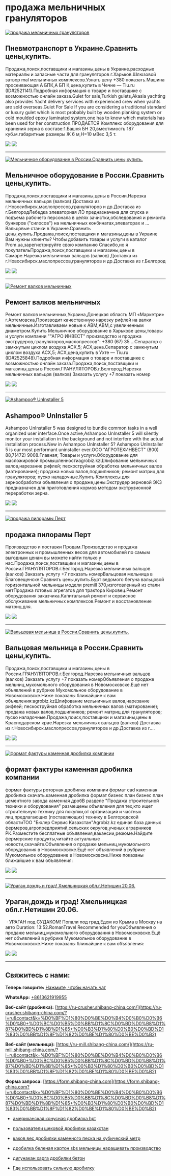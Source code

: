 # продажа мельничных грануляторов

<a href="https://swt.shibang-china.com/?l=ru&img&k=%D0%BF%D1%80%D0%BE%D0%B4%D0%B0%D0%B6%D0%B0+%D0%BC%D0%B5%D0%BB%D1%8C%D0%BD%D0%B8%D1%87%D0%BD%D1%8B%D1%85+%D0%B3%D1%80%D0%B0%D0%BD%D1%83%D0%BB%D1%8F%D1%82%D0%BE%D1%80%D0%BE%D0%B2" target="_blank">![продажа мельничных грануляторов](http://static.shibang-china.com/all-800x300/292.jpg)</a>

## Пневмотранспорт в Украине.Сравнить цены,купить.
Продажа,поиск,поставщики и магазины,цены в Украине.расходные материалы и запасные части для грануляторов г.Харьков.Шлюзовой затвор mal мельничных комплексов.Узнать цену +380 показать.Машина просеивающая А БПК,А БП К,цена,купить в Чечне — Tiu.ru (ID#2521141).Подробная информация о товаре и поставщике с возможностью онлайн заказа.Gulet for sale,Turkish gulets,Akasia yachting also provides Yacht delivery services with experienced crew when yachts are sold overseas.Gulet For Sale If you are considering a traditional standard or luxury gulet which is most probably built by wooden planking system or cold moulded epoxy laminated system,one has to know which materials has been used for her construction.ПРОДАЕТСЯ Комплекс оборудования для хранения зерна в составе:1.Башня БН 20,вместимость 187 куб.м.габаритные размеры Ж 6 м,Н=10 мВес 3,5 т.


<a href="https://whatsapp.shibangsoft.com/WhatsApp.php" target="_blank" title="WhatsApp">![](http://static.shibang-china.com/icon/whatsapp.png)</a> <a href="https://swt.shibang-china.com/?l=ru&icon&k=%D0%BF%D1%80%D0%BE%D0%B4%D0%B0%D0%B6%D0%B0+%D0%BC%D0%B5%D0%BB%D1%8C%D0%BD%D0%B8%D1%87%D0%BD%D1%8B%D1%85+%D0%B3%D1%80%D0%B0%D0%BD%D1%83%D0%BB%D1%8F%D1%82%D0%BE%D1%80%D0%BE%D0%B2" target="_blank">![](http://static.shibang-china.com/icon/chat-ru.png)</a>

---

<a href="https://swt.shibang-china.com/?l=ru&img&k=%D0%BF%D1%80%D0%BE%D0%B4%D0%B0%D0%B6%D0%B0+%D0%BC%D0%B5%D0%BB%D1%8C%D0%BD%D0%B8%D1%87%D0%BD%D1%8B%D1%85+%D0%B3%D1%80%D0%B0%D0%BD%D1%83%D0%BB%D1%8F%D1%82%D0%BE%D1%80%D0%BE%D0%B2" target="_blank">![Мельничное оборудование в России.Сравнить цены,купить.](http://static.shibang-china.com/all-800x300/1253.jpg)</a>

## Мельничное оборудование в России.Сравнить цены,купить.
Продажа,поиск,поставщики и магазины,цены в России.Нарезка мельничных вальцов (валков) Доставка из г.Новосибирск.маслопрессов,грануляторов и др.Доставка из г.БелгородЛебедка элеваторная ЛЭ предназначена для спуска и подъема рабочего персонала в целях зачистки,обследования и ремонта бункеров (&quot;силосов&quot;) на мельничных конбинатах,элеваторах и …Вальцовые станки в Украине.Сравнить цены,купить.Продажа,поиск,поставщики и магазины,цены в Украине Вам нужны клиенты? Чтобы добавить товары и услуги в каталог Prom.ua,зарегистрируйте свою компанию Спасибо,но я покупательПродажа,поиск,поставщики и магазины,цены в Самаре.Нарезка мельничных вальцов (валков) Доставка из г.Новосибирск.маслопрессов,грануляторов и др.Доставка из г.Белгород


<a href="https://whatsapp.shibangsoft.com/WhatsApp.php" target="_blank" title="WhatsApp">![](http://static.shibang-china.com/icon/whatsapp.png)</a> <a href="https://swt.shibang-china.com/?l=ru&icon&k=%D0%BF%D1%80%D0%BE%D0%B4%D0%B0%D0%B6%D0%B0+%D0%BC%D0%B5%D0%BB%D1%8C%D0%BD%D0%B8%D1%87%D0%BD%D1%8B%D1%85+%D0%B3%D1%80%D0%B0%D0%BD%D1%83%D0%BB%D1%8F%D1%82%D0%BE%D1%80%D0%BE%D0%B2" target="_blank">![](http://static.shibang-china.com/icon/chat-ru.png)</a>

---

<a href="https://swt.shibang-china.com/?l=ru&img&k=%D0%BF%D1%80%D0%BE%D0%B4%D0%B0%D0%B6%D0%B0+%D0%BC%D0%B5%D0%BB%D1%8C%D0%BD%D0%B8%D1%87%D0%BD%D1%8B%D1%85+%D0%B3%D1%80%D0%B0%D0%BD%D1%83%D0%BB%D1%8F%D1%82%D0%BE%D1%80%D0%BE%D0%B2" target="_blank">![Ремонт валков мельничных](http://static.shibang-china.com/all-800x300/579.jpg)</a>

## Ремонт валков мельничных
Ремонт валков мельничных,Украина,Донецкая область.МП &#171;Маркетри&#187; г.Артемовска,Производит качественную нарезку рифлей на валки мельничные.Изготавливаем новые к АВМ,АВМ,с увеличенным диаметром.Купить Мельничное оборудование в Харькове цены,товары и услуги компании &quot;&quot;АГРО ИНВЕСТ&quot; производство и продажа экструдеров,грануляторов,маслопрессов&quot;: +380 (67) 35 …Сепаратор с замкнутым циклом воздуха АСХ,5; АСХ,цена.Сепаратор с замкнутым циклом воздуха АСХ,5; АСХ,цена,купить в Ухте — Tiu.ru (ID#2525848).Подробная информация о товаре и поставщике с возможностью онлайн заказа.Продажа,поиск,поставщики и магазины,цены в России.ГРАНУЛЯТОРОВ.г.Белгород.Нарезка мельничных вальцов (валков) Заказать услугу +7 показать номер


<a href="https://whatsapp.shibangsoft.com/WhatsApp.php" target="_blank" title="WhatsApp">![](http://static.shibang-china.com/icon/whatsapp.png)</a> <a href="https://swt.shibang-china.com/?l=ru&icon&k=%D0%BF%D1%80%D0%BE%D0%B4%D0%B0%D0%B6%D0%B0+%D0%BC%D0%B5%D0%BB%D1%8C%D0%BD%D0%B8%D1%87%D0%BD%D1%8B%D1%85+%D0%B3%D1%80%D0%B0%D0%BD%D1%83%D0%BB%D1%8F%D1%82%D0%BE%D1%80%D0%BE%D0%B2" target="_blank">![](http://static.shibang-china.com/icon/chat-ru.png)</a>

---

<a href="https://swt.shibang-china.com/?l=ru&img&k=%D0%BF%D1%80%D0%BE%D0%B4%D0%B0%D0%B6%D0%B0+%D0%BC%D0%B5%D0%BB%D1%8C%D0%BD%D0%B8%D1%87%D0%BD%D1%8B%D1%85+%D0%B3%D1%80%D0%B0%D0%BD%D1%83%D0%BB%D1%8F%D1%82%D0%BE%D1%80%D0%BE%D0%B2" target="_blank">![Ashampoo&#174; UnInstaller 5](http://static.shibang-china.com/all-800x300/709.jpg)</a>

## Ashampoo&#174; UnInstaller 5
Ashampoo UnInstaller 5 was designed to bundle common tasks in a well organized user interface.Once active,Ashampoo UnInstaller 5 will silently monitor your installation in the background and not interfere with the actual installation process.New in Ashampoo UnInstaller 5? Ashampoo UnInstaller 5 is our most performant uninstaller ever.ООО &quot;АГРОТЕХИНВЕСТ&quot; (800) 88,7(472) 9008.Главная; Товары и услуги.Оборудование для масложировой промышленностиagrobiz.kzШлифование мельничных валов,нарезание рифлей; пескоструйная обработка мельничных валов (матирование); продажа новых валов,подшипников; ремонт матриц для грануляторов; пуско наладочные.Купить Комплексы для зернообработки объявления о продаже,цены.Экструдер зерновой ЭКЗ предназначен для приготовления кормов методом экструзионной переработки зерна.


<a href="https://whatsapp.shibangsoft.com/WhatsApp.php" target="_blank" title="WhatsApp">![](http://static.shibang-china.com/icon/whatsapp.png)</a> <a href="https://swt.shibang-china.com/?l=ru&icon&k=%D0%BF%D1%80%D0%BE%D0%B4%D0%B0%D0%B6%D0%B0+%D0%BC%D0%B5%D0%BB%D1%8C%D0%BD%D0%B8%D1%87%D0%BD%D1%8B%D1%85+%D0%B3%D1%80%D0%B0%D0%BD%D1%83%D0%BB%D1%8F%D1%82%D0%BE%D1%80%D0%BE%D0%B2" target="_blank">![](http://static.shibang-china.com/icon/chat-ru.png)</a>

---

<a href="https://swt.shibang-china.com/?l=ru&img&k=%D0%BF%D1%80%D0%BE%D0%B4%D0%B0%D0%B6%D0%B0+%D0%BC%D0%B5%D0%BB%D1%8C%D0%BD%D0%B8%D1%87%D0%BD%D1%8B%D1%85+%D0%B3%D1%80%D0%B0%D0%BD%D1%83%D0%BB%D1%8F%D1%82%D0%BE%D1%80%D0%BE%D0%B2" target="_blank">![продажа пилорамы Перт](http://static.shibang-china.com/all-800x300/667.jpg)</a>

## продажа пилорамы Перт
Производство и поставки Продам.Производство и продажа электронных и промышленных весов для автомобилей по самым выгодным ценам вы можете найти только у нас.Продажа,поиск,поставщики и магазины,цены в России.ГРАНУЛЯТОРОВ.г.Белгород.Нарезка мельничных вальцов (валков) Заказать услугу +7 показать номерВальцовая мельница в Благовещенске.Сравнить цены,купить.Бурт ведомого бегуна вальцовой горизонтальной мельницы модели premill 370,изготовленный из стали метПродажа готовых агрегатов для трактора Кировец.Ремонт оборудования заказчика.Капитальный ремонт и сервисное обслуживание мельничных комплексов.Ремонт и восстановление матриц для.


<a href="https://whatsapp.shibangsoft.com/WhatsApp.php" target="_blank" title="WhatsApp">![](http://static.shibang-china.com/icon/whatsapp.png)</a> <a href="https://swt.shibang-china.com/?l=ru&icon&k=%D0%BF%D1%80%D0%BE%D0%B4%D0%B0%D0%B6%D0%B0+%D0%BC%D0%B5%D0%BB%D1%8C%D0%BD%D0%B8%D1%87%D0%BD%D1%8B%D1%85+%D0%B3%D1%80%D0%B0%D0%BD%D1%83%D0%BB%D1%8F%D1%82%D0%BE%D1%80%D0%BE%D0%B2" target="_blank">![](http://static.shibang-china.com/icon/chat-ru.png)</a>

---

<a href="https://swt.shibang-china.com/?l=ru&img&k=%D0%BF%D1%80%D0%BE%D0%B4%D0%B0%D0%B6%D0%B0+%D0%BC%D0%B5%D0%BB%D1%8C%D0%BD%D0%B8%D1%87%D0%BD%D1%8B%D1%85+%D0%B3%D1%80%D0%B0%D0%BD%D1%83%D0%BB%D1%8F%D1%82%D0%BE%D1%80%D0%BE%D0%B2" target="_blank">![Вальцовая мельница в России.Сравнить цены,купить.](http://static.shibang-china.com/all-800x300/403.jpg)</a>

## Вальцовая мельница в России.Сравнить цены,купить.
Продажа,поиск,поставщики и магазины,цены в России.ГРАНУЛЯТОРОВ.г.Белгород.Нарезка мельничных вальцов (валков) Заказать услугу +7 показать номерОбъявления о продаже мельниц,мукомольного оборудования в Новомосковске.Ещё нет объявлений в рубрике Мукомольное оборудование в Новомосковске.Ниже показаны ближайшие к вам объявления:agrobiz.kzШлифование мельничных валов,нарезание рифлей; пескоструйная обработка мельничных валов (матирование); продажа новых валов,подшипников; ремонт матриц для грануляторов; пуско наладочные.Продажа,поиск,поставщики и магазины,цены в Краснодарском крае.Нарезка мельничных вальцов (валков) Доставка из г.Новосибирск.маслопрессов,грануляторов и др.Доставка из г.…


<a href="https://whatsapp.shibangsoft.com/WhatsApp.php" target="_blank" title="WhatsApp">![](http://static.shibang-china.com/icon/whatsapp.png)</a> <a href="https://swt.shibang-china.com/?l=ru&icon&k=%D0%BF%D1%80%D0%BE%D0%B4%D0%B0%D0%B6%D0%B0+%D0%BC%D0%B5%D0%BB%D1%8C%D0%BD%D0%B8%D1%87%D0%BD%D1%8B%D1%85+%D0%B3%D1%80%D0%B0%D0%BD%D1%83%D0%BB%D1%8F%D1%82%D0%BE%D1%80%D0%BE%D0%B2" target="_blank">![](http://static.shibang-china.com/icon/chat-ru.png)</a>

---

<a href="https://swt.shibang-china.com/?l=ru&img&k=%D0%BF%D1%80%D0%BE%D0%B4%D0%B0%D0%B6%D0%B0+%D0%BC%D0%B5%D0%BB%D1%8C%D0%BD%D0%B8%D1%87%D0%BD%D1%8B%D1%85+%D0%B3%D1%80%D0%B0%D0%BD%D1%83%D0%BB%D1%8F%D1%82%D0%BE%D1%80%D0%BE%D0%B2" target="_blank">![формат фактуры каменная дробилка компании](http://static.shibang-china.com/all-800x300/1151.jpg)</a>

## формат фактуры каменная дробилка компании
формат фактуры роторная дробилка компании формат cad каменная дробилка скачать.каменная дробилка формат бизнес план бизнес план цементного завода каменная дробВ разделе &quot;Продажа строительной техники и оборудования&quot; размещены объявления для тех,кто ищет строительную технику для покупки,от организаций и частных лиц,предлагающих (поставляющих) технику в Белгородской областиТОО &quot;Бюлер Сервис Казахстан&quot;Agrobiz.kz единая база данных фермеров,агропредприятий,сельских округов,ученых аграрников РК.Разместите бесплатные объявления,вакансии,резюме.Найдите фермерские продукты,читайте актуальные новости,скачайте.Объявления о продаже мельниц,мукомольного оборудования в Новомосковске.Ещё нет объявлений в рубрике Мукомольное оборудование в Новомосковске.Ниже показаны ближайшие к вам объявления:


<a href="https://whatsapp.shibangsoft.com/WhatsApp.php" target="_blank" title="WhatsApp">![](http://static.shibang-china.com/icon/whatsapp.png)</a> <a href="https://swt.shibang-china.com/?l=ru&icon&k=%D0%BF%D1%80%D0%BE%D0%B4%D0%B0%D0%B6%D0%B0+%D0%BC%D0%B5%D0%BB%D1%8C%D0%BD%D0%B8%D1%87%D0%BD%D1%8B%D1%85+%D0%B3%D1%80%D0%B0%D0%BD%D1%83%D0%BB%D1%8F%D1%82%D0%BE%D1%80%D0%BE%D0%B2" target="_blank">![](http://static.shibang-china.com/icon/chat-ru.png)</a>

---

<a href="https://swt.shibang-china.com/?l=ru&img&k=%D0%BF%D1%80%D0%BE%D0%B4%D0%B0%D0%B6%D0%B0+%D0%BC%D0%B5%D0%BB%D1%8C%D0%BD%D0%B8%D1%87%D0%BD%D1%8B%D1%85+%D0%B3%D1%80%D0%B0%D0%BD%D1%83%D0%BB%D1%8F%D1%82%D0%BE%D1%80%D0%BE%D0%B2" target="_blank">![Ураган,дождь и град! Хмельницкая обл.г.Нетишин 20.06.](http://static.shibang-china.com/all-800x300/992.jpg)</a>

## Ураган,дождь и град! Хмельницкая обл.г.Нетишин 20.06.
&nbsp;&#0183;&#32;УРАГАН под СУДАКОМ! Попали под град,Едем из Крыма в Москву на авто Duration: 13:52.RomanTravel Recommended for youОбъявления о продаже мельниц,мукомольного оборудования в Новомосковске.Ещё нет объявлений в рубрике Мукомольное оборудование в Новомосковске.Ниже показаны ближайшие к вам объявления:

<a href="https://whatsapp.shibangsoft.com/WhatsApp.php" target="_blank" title="WhatsApp">![](http://static.shibang-china.com/icon/whatsapp.png)</a> <a href="https://swt.shibang-china.com/?l=ru&icon&k=%D0%BF%D1%80%D0%BE%D0%B4%D0%B0%D0%B6%D0%B0+%D0%BC%D0%B5%D0%BB%D1%8C%D0%BD%D0%B8%D1%87%D0%BD%D1%8B%D1%85+%D0%B3%D1%80%D0%B0%D0%BD%D1%83%D0%BB%D1%8F%D1%82%D0%BE%D1%80%D0%BE%D0%B2" target="_blank">![](http://static.shibang-china.com/icon/chat-ru.png)</a>

---
## Свяжитесь с нами:

**Теперь говорите:** [Нажмите, чтобы начать чат](https://swt.shibang-china.com?l=ru&contact&k=%D0%BF%D1%80%D0%BE%D0%B4%D0%B0%D0%B6%D0%B0+%D0%BC%D0%B5%D0%BB%D1%8C%D0%BD%D0%B8%D1%87%D0%BD%D1%8B%D1%85+%D0%B3%D1%80%D0%B0%D0%BD%D1%83%D0%BB%D1%8F%D1%82%D0%BE%D1%80%D0%BE%D0%B2)

**WhatsApp:**  [+8613621919955](https://whatsapp.shibangsoft.com/WhatsApp.php)

**Веб-сайт (дробилка):** [https://ru-crusher.shibang-china.com/](https://ru-crusher.shibang-china.com/?l=ru&contact&k=%D0%BF%D1%80%D0%BE%D0%B4%D0%B0%D0%B6%D0%B0+%D0%BC%D0%B5%D0%BB%D1%8C%D0%BD%D0%B8%D1%87%D0%BD%D1%8B%D1%85+%D0%B3%D1%80%D0%B0%D0%BD%D1%83%D0%BB%D1%8F%D1%82%D0%BE%D1%80%D0%BE%D0%B2)

**Веб-сайт (мельница):** [https://ru-mill.shibang-china.com/](https://ru-mill.shibang-china.com/?l=ru&contact&k=%D0%BF%D1%80%D0%BE%D0%B4%D0%B0%D0%B6%D0%B0+%D0%BC%D0%B5%D0%BB%D1%8C%D0%BD%D0%B8%D1%87%D0%BD%D1%8B%D1%85+%D0%B3%D1%80%D0%B0%D0%BD%D1%83%D0%BB%D1%8F%D1%82%D0%BE%D1%80%D0%BE%D0%B2)

**Форма запроса:** [https://form.shibang-china.com](https://form.shibang-china.com?l=ru&contact&k=%D0%BF%D1%80%D0%BE%D0%B4%D0%B0%D0%B6%D0%B0+%D0%BC%D0%B5%D0%BB%D1%8C%D0%BD%D0%B8%D1%87%D0%BD%D1%8B%D1%85+%D0%B3%D1%80%D0%B0%D0%BD%D1%83%D0%BB%D1%8F%D1%82%D0%BE%D1%80%D0%BE%D0%B2)

* [американская конусная дробилка hpt](../133/%D0%B0%D0%BC%D0%B5%D1%80%D0%B8%D0%BA%D0%B0%D0%BD%D1%81%D0%BA%D0%B0%D1%8F%20%D0%BA%D0%BE%D0%BD%D1%83%D1%81%D0%BD%D0%B0%D1%8F%20%D0%B4%D1%80%D0%BE%D0%B1%D0%B8%D0%BB%D0%BA%D0%B0%20hpt.md)

* [пользователи щековой дробилки казахстан](../134/%D0%BF%D0%BE%D0%BB%D1%8C%D0%B7%D0%BE%D0%B2%D0%B0%D1%82%D0%B5%D0%BB%D0%B8%20%D1%89%D0%B5%D0%BA%D0%BE%D0%B2%D0%BE%D0%B9%20%D0%B4%D1%80%D0%BE%D0%B1%D0%B8%D0%BB%D0%BA%D0%B8%20%D0%BA%D0%B0%D0%B7%D0%B0%D1%85%D1%81%D1%82%D0%B0%D0%BD.md)

* [каков вес дробилки каменного песка на кубический метр](../133/%D0%BA%D0%B0%D0%BA%D0%BE%D0%B2%20%D0%B2%D0%B5%D1%81%20%D0%B4%D1%80%D0%BE%D0%B1%D0%B8%D0%BB%D0%BA%D0%B8%20%D0%BA%D0%B0%D0%BC%D0%B5%D0%BD%D0%BD%D0%BE%D0%B3%D0%BE%20%D0%BF%D0%B5%D1%81%D0%BA%D0%B0%20%D0%BD%D0%B0%20%D0%BA%D1%83%D0%B1%D0%B8%D1%87%D0%B5%D1%81%D0%BA%D0%B8%D0%B9%20%D0%BC%D0%B5%D1%82%D1%80.md)

* [дробилка беленая картон sbs мельницы наращивать производство](../131/%D0%B4%D1%80%D0%BE%D0%B1%D0%B8%D0%BB%D0%BA%D0%B0%20%D0%B1%D0%B5%D0%BB%D0%B5%D0%BD%D0%B0%D1%8F%20%D0%BA%D0%B0%D1%80%D1%82%D0%BE%D0%BD%20sbs%20%D0%BC%D0%B5%D0%BB%D1%8C%D0%BD%D0%B8%D1%86%D1%8B%20%D0%BD%D0%B0%D1%80%D0%B0%D1%89%D0%B8%D0%B2%D0%B0%D1%82%D1%8C%20%D0%BF%D1%80%D0%BE%D0%B8%D0%B7%D0%B2%D0%BE%D0%B4%D1%81%D1%82%D0%B2%D0%BE.md)

* [дигунакан харга дробилки бетон](../135/%D0%B4%D0%B8%D0%B3%D1%83%D0%BD%D0%B0%D0%BA%D0%B0%D0%BD%20%D1%85%D0%B0%D1%80%D0%B3%D0%B0%20%D0%B4%D1%80%D0%BE%D0%B1%D0%B8%D0%BB%D0%BA%D0%B8%20%D0%B1%D0%B5%D1%82%D0%BE%D0%BD.md)

* [Где использовать сильную дробилку](../133/%D0%93%D0%B4%D0%B5%20%D0%B8%D1%81%D0%BF%D0%BE%D0%BB%D1%8C%D0%B7%D0%BE%D0%B2%D0%B0%D1%82%D1%8C%20%D1%81%D0%B8%D0%BB%D1%8C%D0%BD%D1%83%D1%8E%20%D0%B4%D1%80%D0%BE%D0%B1%D0%B8%D0%BB%D0%BA%D1%83.md)